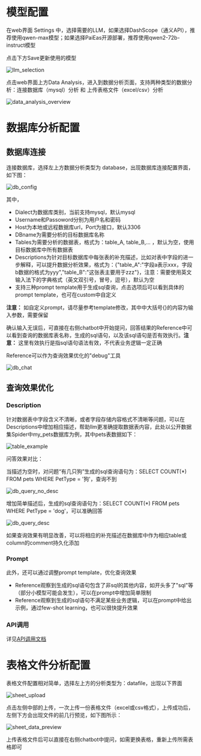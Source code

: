 # 模型配置

在web界面 Settings 中，选择需要的LLM，如果选择DashScope（通义API），推荐使用qwen-max模型；如果选择PaiEas开源部署，推荐使用qwen2-72b-instruct模型

点击下方Save更新使用的模型

![llm_selection](/docs/figures/data_analysis/llm_selection.png)

点击web界面上方Data Analysis，进入到数据分析页面，支持两种类型的数据分析：连接数据库（mysql）分析 和 上传表格文件（excel/csv）分析

![data_analysis_overview](/docs/figures/data_analysis/data_analysis_overview.png)

# 数据库分析配置

## 数据库连接

连接数据库，选择左上方数据分析类型为 database，出现数据库连接配置界面，如下图：

![db_config](/docs/figures/data_analysis/db_config.png)

其中，

- Dialect为数据库类别，当前支持mysql，默认mysql
- Username和Passoword分别为用户名和密码
- Host为本地或远程数据库url，Port为接口，默认3306
- DBname为需要分析的目标数据库名称
- Tables为需要分析的数据表，格式为：table_A, table_B,... ，默认为空，使用目标数据库中所有数据表
- Descriptions为针对目标数据库中每张表的补充描述，比如对表中字段的进一步解释，可以提升数据分析效果，格式为：{"table_A":"字段a表示xxx，字段b数据的格式为yyy","table_B":"这张表主要用于zzz"}，注意：需要使用英文输入法下的字典格式（英文双引号，冒号，逗号），默认为空
- 支持三种prompt template用于生成sql查询，点击选项后可以看到具体的prompt template，也可在custom中自定义

**注意：** 如自定义prompt，请尽量参考template修改，其中中大括号{}的内容为输入参数，需要保留

确认输入无误后，可直接在右侧chatbot中开始提问，回答结果的Reference中可以看到查询的数据库表名称，生成的sql语句，以及该sql语句是否有效执行。**注意：** 这里有效执行是指sql语句语法有效，不代表业务逻辑一定正确

Reference可以作为查询效果优化的"debug"工具

![db_chat](/docs/figures/data_analysis/db_chat.png)

## 查询效果优化

### Description

针对数据表中字段含义不清晰，或者字段存储内容格式不清晰等问题，可以在Descriptions中增加相应描述，帮助llm更准确提取数据表内容，此处以公开数据集Spider中my_pets数据库为例，其中pets表数据如下：

![table_example](/docs/figures/data_analysis/table_example.png)

问答效果对比：

当描述为空时，对问题“有几只狗”生成的sql查询语句为：SELECT COUNT(\*) FROM pets WHERE PetType = '狗'，查询不到

![db_query_no_desc](/docs/figures/data_analysis/db_query_no_desc.png)

增加简单描述后，生成的sql查询语句为：SELECT COUNT(\*) FROM pets WHERE PetType = 'dog'，可以准确回答

![db_query_desc](/docs/figures/data_analysis/db_query_desc.png)

如果查询效果有明显改善，可以将相应的补充描述在数据库中作为相应table或column的comment持久化添加

### Prompt

此外，还可以通过调整prompt template，优化查询效果

- Reference观察到生成的sql语句包含了非sql的其他内容，如开头多了"sql"等（部分小模型可能会发生），可以在prompt中增加简单限制
- Reference观察到生成的sql语句不满足某些业务逻辑，可以在prompt中给出示例，通过few-shot learning，也可以很快提升效果

### API调用

详见[API调用文档](/docs/data_analysis_api.md)

# 表格文件分析配置

表格文件配置相对简单，选择左上方的分析类型为：datafile，出现以下界面

![sheet_upload](/docs/figures/data_analysis/sheet_upload.png)

点击左侧中部的上传，一次上传一份表格文件（excel或csv格式），上传成功后，左侧下方会出现文件的前几行预览，如下图所示：

![sheet_data_preview](/docs/figures/data_analysis/sheet_data_preview.png)

上传表格文件后可以直接在右侧chatbot中提问，如需更换表格，重新上传所需表格即可
